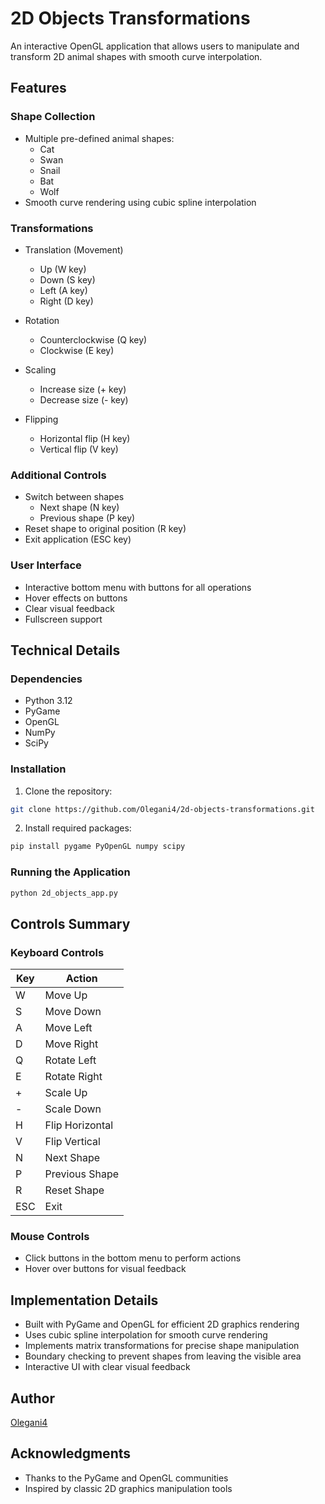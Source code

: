 # 2D Objects Transformations

An interactive OpenGL application that allows users to manipulate and transform 2D animal shapes with smooth curve interpolation.

## Features

### Shape Collection
- Multiple pre-defined animal shapes:
  - Cat
  - Swan
  - Snail
  - Bat
  - Wolf
- Smooth curve rendering using cubic spline interpolation

### Transformations
- Translation (Movement)
  - Up (W key)
  - Down (S key)
  - Left (A key)
  - Right (D key)

- Rotation
  - Counterclockwise (Q key)
  - Clockwise (E key)

- Scaling
  - Increase size (+ key)
  - Decrease size (- key)

- Flipping
  - Horizontal flip (H key)
  - Vertical flip (V key)

### Additional Controls
- Switch between shapes
  - Next shape (N key)
  - Previous shape (P key)
- Reset shape to original position (R key)
- Exit application (ESC key)

### User Interface
- Interactive bottom menu with buttons for all operations
- Hover effects on buttons
- Clear visual feedback
- Fullscreen support

## Technical Details

### Dependencies
- Python 3.12
- PyGame
- OpenGL
- NumPy
- SciPy

### Installation
1. Clone the repository:
```bash
git clone https://github.com/Olegani4/2d-objects-transformations.git
```

2. Install required packages:
```bash
pip install pygame PyOpenGL numpy scipy
```

### Running the Application
```bash
python 2d_objects_app.py
```

## Controls Summary

### Keyboard Controls
| Key | Action |
|-----|--------|
| W | Move Up |
| S | Move Down |
| A | Move Left |
| D | Move Right |
| Q | Rotate Left |
| E | Rotate Right |
| + | Scale Up |
| - | Scale Down |
| H | Flip Horizontal |
| V | Flip Vertical |
| N | Next Shape |
| P | Previous Shape |
| R | Reset Shape |
| ESC | Exit |

### Mouse Controls
- Click buttons in the bottom menu to perform actions
- Hover over buttons for visual feedback

## Implementation Details
- Built with PyGame and OpenGL for efficient 2D graphics rendering
- Uses cubic spline interpolation for smooth curve rendering
- Implements matrix transformations for precise shape manipulation
- Boundary checking to prevent shapes from leaving the visible area
- Interactive UI with clear visual feedback

## Author
[Olegani4](https://github.com/Olegani4)

## Acknowledgments
- Thanks to the PyGame and OpenGL communities
- Inspired by classic 2D graphics manipulation tools